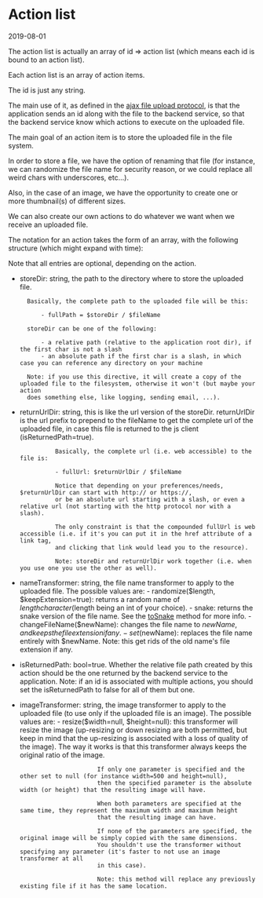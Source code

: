 Action list
=============
2019-08-01



The action list is actually an array of id => action list (which means each id is bound to an action list).

Each action list is an array of action items.

The id is just any string.

The main use of it, as defined in the [ajax file upload protocol](https://github.com/lingtalfi/Light_AjaxFileUploadManager/blob/master/doc/pages/ajax-file-upload-protocol.md), 
is that the application sends an id along with the file to the backend service, so that the backend service know which actions to execute on the uploaded file.



The main goal of an action item is to store the uploaded file in the file system.

In order to store a file, we have the option of renaming that file (for instance, we can randomize the file name for security reason,
or we could replace all weird chars with underscores, etc...).

Also, in the case of an image, we have the opportunity to create one or more thumbnail(s) of different sizes.

We can also create our own actions to do whatever we want when we receive an uploaded file.


The notation for an action takes the form of an array, with the following structure (which might expand with time):

Note that all entries are optional, depending on the action.

- storeDir: string, the path to the directory where to store the uploaded file.
        
        Basically, the complete path to the uploaded file will be this:
        
            - fullPath = $storeDir / $fileName
             
        storeDir can be one of the following:
                
            - a relative path (relative to the application root dir), if the first char is not a slash
            - an absolute path if the first char is a slash, in which case you can reference any directory on your machine

        Note: if you use this directive, it will create a copy of the uploaded file to the filesystem, otherwise it won't (but maybe your action
        does something else, like logging, sending email, ...).
        
- returnUrlDir: string, this is like the url version of the storeDir.
                returnUrlDir is the url prefix to prepend to the fileName to get the complete url of the uploaded file, in
                case this file is returned to the js client (isReturnedPath=true).
                
                Basically, the complete url (i.e. web accessible) to the file is:
                
                - fullUrl: $returnUrlDir / $fileName
                
                Notice that depending on your preferences/needs, $returnUrlDir can start with http:// or https://,
                or be an absolute url starting with a slash, or even a relative url (not starting with the http protocol nor with a slash).
                
                The only constraint is that the compounded fullUrl is web accessible (i.e. if it's you can put it in the href attribute of a link tag,
                and clicking that link would lead you to the resource).
                
                Note: storeDir and returnUrlDir work together (i.e. when you use one you use the other as well).
                
                
                                       
        
- nameTransformer: string, the file name transformer to apply to the uploaded file.
                The possible values are:
                - randomize($length, $keepExtension=true): returns a random name of $length character ($length being an int of your choice). 
                - snake: returns the snake version of the file name. See the [toSnake](https://github.com/lingtalfi/Bat/blob/master/CaseTool.md#tosnake) method for more info.
                - changeFileName($newName): changes the file name to $newName, and keeps the file extension if any.
                - set($newName): replaces the file name entirely with $newName. Note: this get rids of the old name's file extension if any.
                
- isReturnedPath: bool=true. Whether the relative file path created by this action should be the one returned by the backend service to the application.
                        Note: if an id is associated with multiple actions, you should set the isReturnedPath to false for all of them but one.
- imageTransformer: string, the image transformer to apply to the uploaded file (to use only if the uploaded file is an image).
                        The possible values are:
                        - resize($width=null, $height=null): this transformer will resize the image (up-resizing or down resizing are both permitted, but keep in mind
                            that the up-resizing is associated with a loss of quality of the image).
                            The way it works is that this transformer always keeps the original ratio of the image.
                            
                            If only one parameter is specified and the other set to null (for instance width=500 and height=null),
                            then the specified parameter is the absolute width (or height) that the resulting image will have.
                            
                            When both parameters are specified at the same time, they represent the maximum width and maximum height 
                            that the resulting image can have.
                            
                            If none of the parameters are specified, the original image will be simply copied with the same dimensions.
                            You shouldn't use the transformer without specifying any parameter (it's faster to not use an image transformer at all
                            in this case).
                            
                            Note: this method will replace any previously existing file if it has the same location.
                                                   